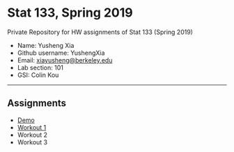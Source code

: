 # Stat 133, Spring 2019

Private Repository for HW assignments of Stat 133 (Spring 2019)

- Name: Yusheng Xia
- Github username: YushengXia
- Email: xiayusheng@berkeley.edu
- Lab section: 101
- GSI: Colin Kou

-----

## Assignments

- [Demo](demo)
- [Workout 1](workout1)
- Workout 2
- Workout 3


